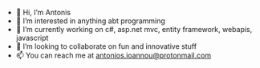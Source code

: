 - 👋 Hi, I’m Antonis
- 👀 I’m interested in anything abt programming 
- 🌱 I’m currently working on c#, asp.net mvc, entity framework, webapis, javascript 
- 💞️ I’m looking to collaborate on fun and innovative stuff
- 📫 You can reach me at antonios.ioannou@protonmail.com

<!---
Antonis-Ioannou/Antonis-Ioannou is a ✨ special ✨ repository because its `README.md` (this file) appears on your GitHub profile.
You can click the Preview link to take a look at your changes.
--->
